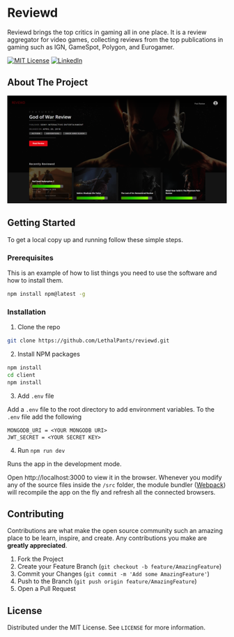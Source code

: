 
# Reviewd
Reviewd brings the top critics in gaming all in one place. It is a review aggregator for video games, collecting reviews from the top publications in gaming such as IGN, GameSpot, Polygon, and Eurogamer. 

[![MIT License][license-shield]][license-url] [![LinkedIn][linkedin-shield]][linkedin-url]


## About The Project

![Reviewd Screen Shot][product-screenshot]


<!-- GETTING STARTED -->
## Getting Started

To get a local copy up and running follow these simple steps.

### Prerequisites

This is an example of how to list things you need to use the software and how to install them.
```sh
npm install npm@latest -g
```

### Installation
 
1. Clone the repo

```sh
git clone https://github.com/LethalPants/reviewd.git
```

2. Install NPM packages

```sh
npm install
cd client
npm install
```

3. Add `.env` file

Add a `.env` file to the root directory to add environment variables.
To the `.env` file add the following
```
MONGODB_URI = <YOUR MONGODB URI>
JWT_SECRET = <YOUR SECRET KEY>
```

4. Run `npm run dev`

Runs the app in the development mode.

Open http://localhost:3000 to view it in the browser. Whenever you modify any of the source files inside the `/src` folder,
the module bundler ([Webpack](http://webpack.github.io/)) will recompile the app on the fly and refresh all the connected browsers.

## Contributing

Contributions are what make the open source community such an amazing place to be learn, inspire, and create. Any contributions you make are **greatly appreciated**.

1. Fork the Project
2. Create your Feature Branch (`git checkout -b feature/AmazingFeature`)
3. Commit your Changes (`git commit -m 'Add some AmazingFeature'`)
4. Push to the Branch (`git push origin feature/AmazingFeature`)
5. Open a Pull Request

<!-- LICENSE -->
## License

Distributed under the MIT License. See `LICENSE` for more information.








[license-shield]: https://img.shields.io/github/license/othneildrew/Best-README-Template.svg?style=flat-square
[license-url]: https://github.com/LethalPants/reviewd/blob/master/LICENSE.md
[linkedin-shield]: https://img.shields.io/badge/-LinkedIn-black.svg?style=flat-square&logo=linkedin&colorB=555
[linkedin-url]: https://www.linkedin.com/in/hatim-murtuza-669072175/
[product-screenshot]: https://github.com/LethalPants/reviewd/blob/master/screenshot/Reviewd.png
